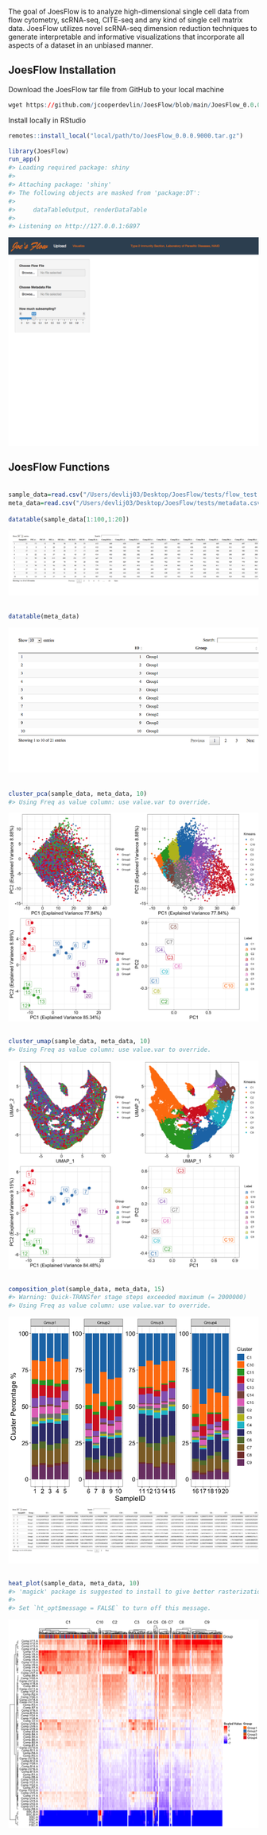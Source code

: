 The goal of JoesFlow is to analyze high-dimensional single cell data
from flow cytometry, scRNA-seq, CITE-seq and any kind of single cell
matrix data. JoesFlow utilizes novel scRNA-seq dimension reduction
techniques to generate interpretable and informative visualizations that
incorporate all aspects of a dataset in an unbiased manner.

JoesFlow Installation
---------------------

Download the JoesFlow tar file from GitHub to your local machine

``` r
wget https://github.com/jcooperdevlin/JoesFlow/blob/main/JoesFlow_0.0.0.9000.tar.gz
```

Install locally in RStudio

``` r
remotes::install_local("local/path/to/JoesFlow_0.0.0.9000.tar.gz")
```

``` r
library(JoesFlow)
run_app()
#> Loading required package: shiny
#> 
#> Attaching package: 'shiny'
#> The following objects are masked from 'package:DT':
#> 
#>     dataTableOutput, renderDataTable
#> 
#> Listening on http://127.0.0.1:6897
```

<img src="README_files/figure-markdown_github/setup-1.png" style="display: block; margin: auto;" />

JoesFlow Functions
------------------

``` r

sample_data=read.csv("/Users/devlij03/Desktop/JoesFlow/tests/flow_test.csv", sep=',', header=T)
meta_data=read.csv("/Users/devlij03/Desktop/JoesFlow/tests/metadata.csv", header=T, sep=',')

datatable(sample_data[1:100,1:20])
```

![](README_files/figure-markdown_github/test_data-1.png)

``` r

datatable(meta_data)
```

![](README_files/figure-markdown_github/test_data-2.png)

``` r

cluster_pca(sample_data, meta_data, 10)
#> Using Freq as value column: use value.var to override.
```

<img src="README_files/figure-markdown_github/pca-1.png" style="display: block; margin: auto;" />

``` r

cluster_umap(sample_data, meta_data, 10)
#> Using Freq as value column: use value.var to override.
```

<img src="README_files/figure-markdown_github/umap-1.png" style="display: block; margin: auto;" />

``` r

composition_plot(sample_data, meta_data, 15)
#> Warning: Quick-TRANSfer stage steps exceeded maximum (= 2000000)
#> Using Freq as value column: use value.var to override.
```

<img src="README_files/figure-markdown_github/comp_plot-1.png" style="display: block; margin: auto;" /><img src="README_files/figure-markdown_github/comp_plot-2.png" style="display: block; margin: auto;" />

``` r

heat_plot(sample_data, meta_data, 10)
#> 'magick' package is suggested to install to give better rasterization.
#> 
#> Set `ht_opt$message = FALSE` to turn off this message.
```

<img src="README_files/figure-markdown_github/heat_plot-1.png" style="display: block; margin: auto;" />
